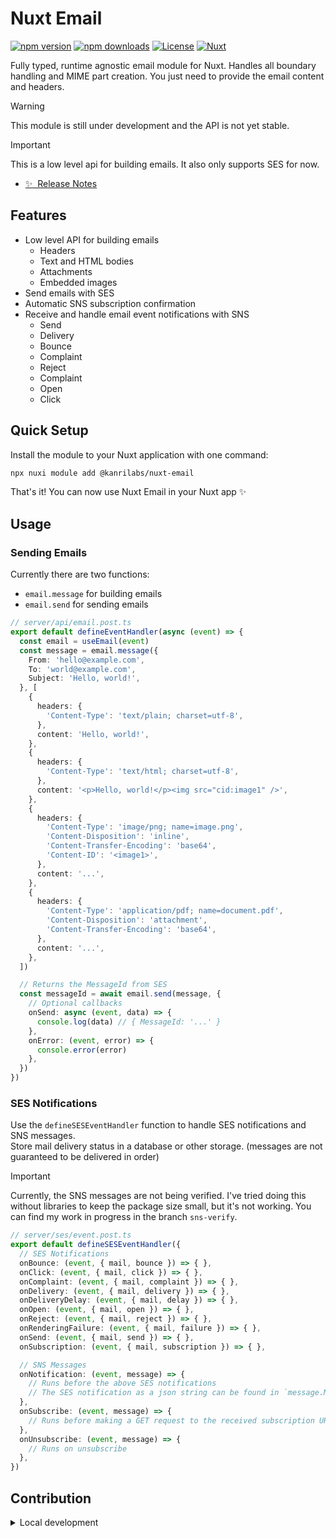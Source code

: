 <!--
Get your module up and running quickly.

Find and replace all on all files (CMD+SHIFT+F):
- Name: Nuxt Email
- Package name: nuxt-email
- Description: Runtime agnostic email builder and sender for Nuxt
-->

# Nuxt Email

[![npm version][npm-version-src]][npm-version-href]
[![npm downloads][npm-downloads-src]][npm-downloads-href]
[![License][license-src]][license-href]
[![Nuxt][nuxt-src]][nuxt-href]

Fully typed, runtime agnostic email module for Nuxt. Handles all boundary handling and MIME part creation. You just need to provide the email content and headers.

> [!WARNING]
> This module is still under development and the API is not yet stable.

> [!IMPORTANT]
> This is a low level api for building emails. It also only supports SES for now.

- [✨ &nbsp;Release Notes](/CHANGELOG.md)
<!-- - [🏀 Online playground](https://stackblitz.com/github/your-org/nuxt-email?file=playground%2Fapp.vue) -->
<!-- - [📖 &nbsp;Documentation](https://example.com) -->

## Features

<!-- Highlight some of the features your module provide here -->
- Low level API for building emails
  - Headers
  - Text and HTML bodies
  - Attachments
  - Embedded images
- Send emails with SES
- Automatic SNS subscription confirmation
- Receive and handle email event notifications with SNS
  - Send
  - Delivery
  - Bounce
  - Complaint
  - Reject
  - Complaint
  - Open
  - Click

## Quick Setup

Install the module to your Nuxt application with one command:

```bash
npx nuxi module add @kanrilabs/nuxt-email
```

That's it! You can now use Nuxt Email in your Nuxt app ✨


## Usage

### Sending Emails

Currently there are two functions:
- `email.message` for building emails
- `email.send` for sending emails

```ts
// server/api/email.post.ts
export default defineEventHandler(async (event) => {
  const email = useEmail(event)
  const message = email.message({
    From: 'hello@example.com',
    To: 'world@example.com',
    Subject: 'Hello, world!',
  }, [
    {
      headers: {
        'Content-Type': 'text/plain; charset=utf-8',
      },
      content: 'Hello, world!',
    },
    {
      headers: {
        'Content-Type': 'text/html; charset=utf-8',
      },
      content: '<p>Hello, world!</p><img src="cid:image1" />',
    },
    {
      headers: {
        'Content-Type': 'image/png; name=image.png',
        'Content-Disposition': 'inline',
        'Content-Transfer-Encoding': 'base64',
        'Content-ID': '<image1>',
      },
      content: '...',
    },
    {
      headers: {
        'Content-Type': 'application/pdf; name=document.pdf',
        'Content-Disposition': 'attachment',
        'Content-Transfer-Encoding': 'base64',
      },
      content: '...',
    },
  ])

  // Returns the MessageId from SES
  const messageId = await email.send(message, {
    // Optional callbacks
    onSend: async (event, data) => {
      console.log(data) // { MessageId: '...' }
    },
    onError: (event, error) => {
      console.error(error)
    },
  })
})
```

### SES Notifications

Use the `defineSESEventHandler` function to handle SES notifications and SNS messages.  
Store mail delivery status in a database or other storage. (messages are not guaranteed to be delivered in order)

> [!IMPORTANT]
> Currently, the SNS messages are not being verified. I've tried doing this without libraries to keep the package size small, but it's not working.
> You can find my work in progress in the branch `sns-verify`.

```ts
// server/ses/event.post.ts
export default defineSESEventHandler({
  // SES Notifications
  onBounce: (event, { mail, bounce }) => { },
  onClick: (event, { mail, click }) => { },
  onComplaint: (event, { mail, complaint }) => { },
  onDelivery: (event, { mail, delivery }) => { },
  onDeliveryDelay: (event, { mail, delay }) => { },
  onOpen: (event, { mail, open }) => { },
  onReject: (event, { mail, reject }) => { },
  onRenderingFailure: (event, { mail, failure }) => { },
  onSend: (event, { mail, send }) => { },
  onSubscription: (event, { mail, subscription }) => { },

  // SNS Messages
  onNotification: (event, message) => {
    // Runs before the above SES notifications
    // The SES notification as a json string can be found in `message.Message`
  },
  onSubscribe: (event, message) => {
    // Runs before making a GET request to the received subscription URL
  },
  onUnsubscribe: (event, message) => {
    // Runs on unsubscribe
  },
})
```




## Contribution

<details>
  <summary>Local development</summary>
  
  ```bash
  # Install dependencies
  npm install
  
  # Generate type stubs
  npm run dev:prepare
  
  # Develop with the playground
  npm run dev
  
  # Build the playground
  npm run dev:build
  
  # Run ESLint
  npm run lint
  
  # Run Vitest
  npm run test
  npm run test:watch
  
  # Release new version
  npm run release
  ```

</details>


<!-- Badges -->
[npm-version-src]: https://img.shields.io/npm/v/@kanrilabs/nuxt-email/latest.svg?style=flat&colorA=020420&colorB=00DC82
[npm-version-href]: https://npmjs.com/package/@kanrilabs/nuxt-email

[npm-downloads-src]: https://img.shields.io/npm/dm/@kanrilabs/nuxt-email.svg?style=flat&colorA=020420&colorB=00DC82
[npm-downloads-href]: https://npm.chart.dev/@kanrilabs/nuxt-email

[license-src]: https://img.shields.io/npm/l/@kanrilabs/nuxt-email.svg?style=flat&colorA=020420&colorB=00DC82
[license-href]: https://npmjs.com/package/@kanrilabs/nuxt-email

[nuxt-src]: https://img.shields.io/badge/Nuxt-020420?logo=nuxt.js
[nuxt-href]: https://nuxt.com
